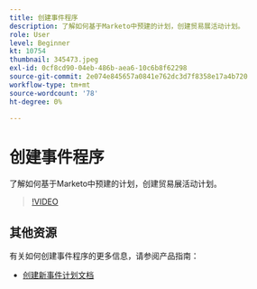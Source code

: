 ```yaml
---
title: 创建事件程序
description: 了解如何基于Marketo中预建的计划，创建贸易展活动计划。
role: User
level: Beginner
kt: 10754
thumbnail: 345473.jpeg
exl-id: 0cf8cd90-04eb-486b-aea6-10c6b8f62298
source-git-commit: 2e074e845657a0841e762dc3d7f8358e17a4b720
workflow-type: tm+mt
source-wordcount: '78'
ht-degree: 0%

---
```


# 创建事件程序

了解如何基于Marketo中预建的计划，创建贸易展活动计划。

>[!VIDEO](https://video.tv.adobe.com/v/345473/?quality=12&learn=on)

## 其他资源

有关如何创建事件程序的更多信息，请参阅产品指南：

* [ 创建新事件计划文档](https://experienceleague.adobe.com/docs/marketo/using/product-docs/demand-generation/events/understanding-events/create-a-new-event-program.html?lang=en)
